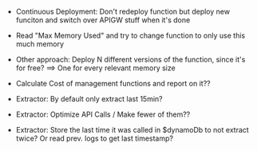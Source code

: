 - Continuous Deployment: Don't redeploy function but deploy new funciton and switch over APIGW stuff when it's done
- Read "Max Memory Used" and try to change function to only use this much memory
- Other approach: Deploy N different versions of the function, since it's for free? ==> One for every relevant memory size

- Calculate Cost of management functions and report on it??

- Extractor: By default only extract last 15min?
- Extractor: Optimize API Calls / Make fewer of them??
- Extractor: Store the last time it was called in $dynamoDb to not extract twice? Or read prev. logs to get last timestamp?